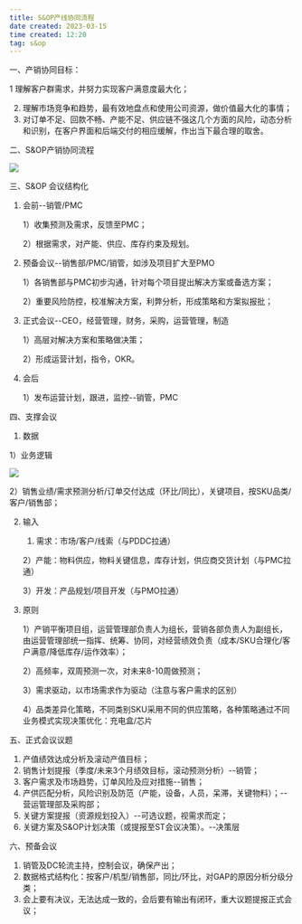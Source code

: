 ```yaml
---
title: S&OP产线协同流程
date created: 2023-03-15
time created: 12:20
tag: s&op
---
```


一、产销协同目标：

1 理解客户群需求，并努力实现客户满意度最大化；

2. 理解市场竞争和趋势，最有效地盘点和使用公司资源，做价值最大化的事情；
3. 对订单不足、回款不畅、产能不足、供应链不强这几个方面的风险，动态分析和识别，在客户界面和后端交付的相应缓解，作出当下最合理的取舍。

二、S&OP产销协同流程

![](CF0E954C9EDF4AEB836B4E80E3CF0D28.png)

三、S&OP 会议结构化

1. 会前--销管/PMC

   1）收集预测及需求，反馈至PMC；

   2）根据需求，对产能、供应、库存约束及规划。
2. 预备会议--销售部/PMC/销管，如涉及项目扩大至PMO

   1）各销售部与PMC初步沟通，针对每个项目提出解决方案或备选方案；

   2）重要风险防控，校准解决方案，利弊分析，形成策略和方案拟报批；
3. 正式会议--CEO，经营管理，财务，采购，运营管理，制造

   1）高层对解决方案和策略做决策；

   2）形成运营计划，指令，OKR。
4. 会后

   1）发布运营计划，跟进，监控--销管，PMC

四、支撑会议

1. 数据

1）业务逻辑

![](DD6F74EDEEED4EC5A50799748A8BC2E3.png)

2）销售业绩/需求预测分析/订单交付达成（环比/同比），关键项目，按SKU品类/客户/销售部；

2. 输入

   1) 需求：市场/客户/线索（与PDDC拉通）

   2）产能：物料供应，物料关键信息，库存计划，供应商交货计划（与PMC拉通）

   3）开发：产品规划/项目开发（与PMO拉通）
3. 原则

   1）产销平衡项目组，运营管理部负责人为组长，营销各部负责人为副组长，由运营管理部统一指挥、统筹、协同，对经营绩效负责（成本/SKU合理化/客户满意/降低库存/运作效率）；

   2）高频率，双周预测一次，对未来8-10周做预测；

   3）需求驱动，以市场需求作为驱动（注意与客户需求的区别）

   4）品类差异化策略，不同类别SKU采用不同的供应策略，各种策略通过不同业务模式实现决策优化：充电盒/芯片

五、正式会议议题

1. 产值绩效达成分析及滚动产值目标；
2. 销售计划提报（季度/未来3个月绩效目标，滚动预测分析）--销管；
3. 客户需求及市场趋势，订单风险及应对措施--销售；
4. 产供匹配分析，风险识别及防范（产能，设备，人员，呆滞，关键物料）；--营运管理部及采购部；
5. 关键方案提报（资源规划投入）--可选议题，视需求而定；
6. 关键方案及S&OP计划决策（或提报至ST会议决策）。--决策层

六、预备会议

1. 销管及DC轮流主持，控制会议，确保产出；
2. 数据格式结构化：按客户/机型/销售部，同比/环比，对GAP的原因分析分级分类；
3. 会上要有决议，无法达成一致的，会后要有输出有闭环，重大议题提报正式会议；
